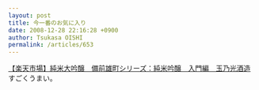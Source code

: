 ```yaml
---
layout: post
title: 今一番のお気に入り
date: 2008-12-28 22:16:28 +0900
author: Tsukasa OISHI
permalink: /articles/653
---
```



[【楽天市場】純米大吟醸　備前雄町シリーズ：純米吟醸　入門編　玉乃光酒造](http://www.rakuten.co.jp/bizenomati/777387/)  
すごくうまい。  

